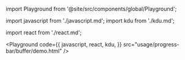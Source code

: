 import Playground from '@site/src/components/global/Playground';

import javascript from './javascript.md';
import kdu from './kdu.md';

import react from './react.md';

<Playground
  code={{
    javascript,
    react,
    kdu,
  }}
  src="usage/progress-bar/buffer/demo.html"
/>
